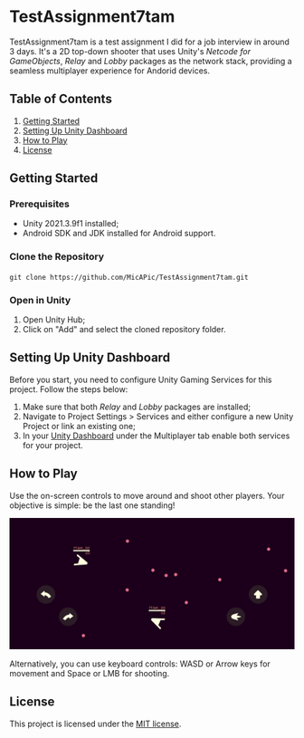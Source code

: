 # TestAssignment7tam
TestAssignment7tam is a test assignment I did for a job interview in around 3 days. It's a 2D top-down shooter that uses Unity's _Netcode for GameObjects_, _Relay_ and _Lobby_ packages as the network stack, providing a seamless multiplayer experience for Andorid devices.

## Table of Contents
1. [Getting Started](#getting-started)
2. [Setting Up Unity Dashboard](#setting-up-unity-dashboard)
3. [How to Play](#how-to-play)
4. [License](#license)

## Getting Started
### Prerequisites
- Unity 2021.3.9f1 installed;
- Android SDK and JDK installed for Android support.
### Clone the Repository
`git clone https://github.com/MicAPic/TestAssignment7tam.git`
### Open in Unity
1. Open Unity Hub;
2. Click on "Add" and select the cloned repository folder.

## Setting Up Unity Dashboard
Before you start, you need to configure Unity Gaming Services for this project. Follow the steps below:
1. Make sure that both _Relay_ and _Lobby_ packages are installed;
2. Navigate to Project Settings > Services and either configure a new Unity Project or link an existing one;
3. In your [Unity Dashboard](https://dashboard.unity3d.com/) under the Multiplayer tab enable both services for your project.

## How to Play
Use the on-screen controls to move around and shoot other players. Your objective is simple: be the last one standing!

![image](https://github.com/MicAPic/TestAssignment7tam/blob/main/Screenshots/Screenshot_2556x1179_2.png?raw=true)

Alternatively, you can use keyboard controls: WASD or Arrow keys for movement and Space or LMB for shooting.

## License
This project is licensed under the [MIT license](https://github.com/MicAPic/TestAssignment7tam/blob/main/LICENSE).
